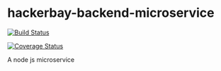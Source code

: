 # hackerbay-backend-microservice

[![Build Status](https://travis-ci.org/MuhweziDeo/hackerbay-backend-microservice.svg?branch=develop)](https://travis-ci.org/MuhweziDeo/hackerbay-backend-microservice)

[![Coverage Status](https://coveralls.io/repos/github/MuhweziDeo/hackerbay-backend-microservice/badge.svg?branch=develop)](https://coveralls.io/github/MuhweziDeo/hackerbay-backend-microservice?branch=develop)

A node js microservice
